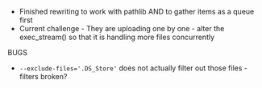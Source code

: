 * Finished rewriting to work with pathlib AND to gather items as a queue first
* Current challenge - They are uploading one by one - alter the exec_stream() so that it is handling more files concurrently

BUGS

* `--exclude-files='.DS_Store'` does not actually filter out those files - filters broken?